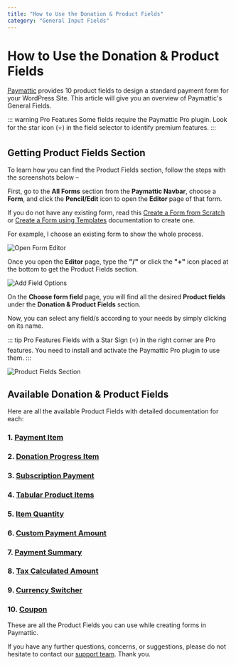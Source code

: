 ```yaml
---
title: "How to Use the Donation & Product Fields"
category: "General Input Fields"
---
```


# How to Use the Donation & Product Fields

[Paymattic](https://paymattic.com/) provides 10 product fields to design a standard payment form for your WordPress Site. This article will give you an overview of Paymattic's General Fields.

::: warning Pro Features
Some fields require the Paymattic Pro plugin. Look for the star icon (⭐) in the field selector to identify premium features.
:::

## Getting Product Fields Section

To learn how you can find the Product Fields section, follow the steps with the screenshots below –

First, go to the **All Forms** section from the **Paymattic Navbar**, choose a **Form**, and click the **Pencil/Edit** icon to open the **Editor** page of that form.

If you do not have any existing form, read this [Create a Form from Scratch](/form-editor/how-to-create-a-form-from-scratch-with-paymattic) or [Create a Form using Templates](/form-editor/simple-form-templates) documentation to create one.

For example, I choose an existing form to show the whole process.

![Open Form Editor](/images/general-input-fields/how-to-use-the-product-fields/open-desired-form-2-scaled.webp)

Once you open the **Editor** page, type the **"/"** or click the **"+"** icon placed at the bottom to get the Product Fields section.

![Add Field Options](/images/general-input-fields/how-to-use-the-product-fields/type-2222-or-click-2222-to-get-payment-method-fields-1.webp)

On the **Choose form field** page, you will find all the desired **Product fields** under the **Donation & Product Fields** section.

Now, you can select any field/s according to your needs by simply clicking on its name.

::: tip Pro Features
Fields with a Star Sign (⭐) in the right corner are Pro features. You need to install and activate the Paymattic Pro plugin to use them.
:::

![Product Fields Section](/images/general-input-fields/how-to-use-the-product-fields/All-Product-Fields.webp)

## Available Donation & Product Fields

Here are all the available Product Fields with detailed documentation for each:

### 1. [Payment Item](/donation-and-product-fields/how-to-add-payment-item-fields-in-wordpress-with-paymattic)

### 2. [Donation Progress Item](/donation-and-product-fields/how-to-add-donation-progress-item-in-wordpress-with-paymattic)

### 3. [Subscription Payment](/donation-and-product-fields/how-to-add-susbcription-payment-item-fields-in-paymattic)

### 4. [Tabular Product Items](/donation-and-product-fields/how-to-add-tabular-product-item-fields-in-wordpress-with-paymattic)

### 5. [Item Quantity](/donation-and-product-fields/how-to-add-item-quantity-field-in-wordpress-with-paymattic)

### 6. [Custom Payment Amount](/donation-and-product-fields/how-to-add-user-defined-amount-field-in-wordpress-with-paymattic)

### 7. [Payment Summary](/donation-and-product-fields/add-payment-summary-field-in-forms)

### 8. [Tax Calculated Amount](/donation-and-product-fields/how-to-add-tax-calculated-amount-field-in-wordpress-with-paymattic)

### 9. [Currency Switcher](/donation-and-product-fields/add-currency-switcher-in-wordpress-form)

### 10. [Coupon](/donation-and-product-fields/how-to-add-coupon-field-in-wordpress-with-paymattic)

These are all the Product Fields you can use while creating forms in Paymattic.

If you have any further questions, concerns, or suggestions, please do not hesitate to contact our [support team](https://wpmanageninja.com/support-tickets/). Thank you.